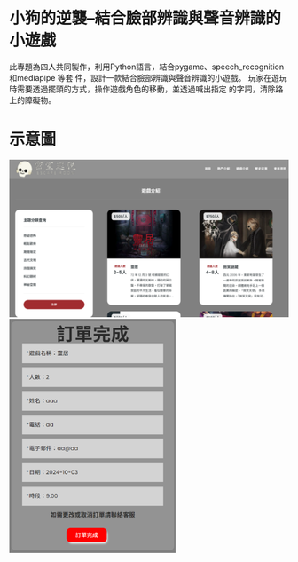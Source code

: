 # **小狗的逆襲–結合臉部辨識與聲音辨識的小遊戲**

此專題為四人共同製作，利用Python語言，結合pygame、speech_recognition
和mediapipe 等套 件，設計一款結合臉部辨識與聲音辨識的小遊戲。 
玩家在遊玩時需要透過擺頭的方式，操作遊戲角色的移動，並透過喊出指定
的字詞，清除路上的障礙物。 


# **示意圖**
  <img src="https://github.com/kaisen0309/PHP-DB_Project/blob/main/images/php3.png" alt="主題圖" width="700" />
  <img src="https://github.com/kaisen0309/PHP-DB_Project/blob/main/images/php2.png" alt="訂單圖" width="300" />

